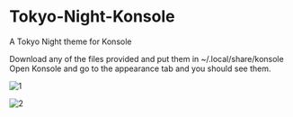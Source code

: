 # Tokyo-Night-Konsole
A Tokyo Night theme for Konsole

Download any of the files provided and put them in ~/.local/share/konsole
Open Konsole and go to the appearance tab and you should see them.

![1](https://github.com/boooooooaq/Tokyo-Night-Konsole/assets/81100100/d74fdfd9-5c8f-47f1-b224-1e6a0e1dcfb9)




![2](https://github.com/boooooooaq/Tokyo-Night-Konsole/assets/81100100/5639bbb9-80f5-4197-af0b-b7c1e802b9ef)

